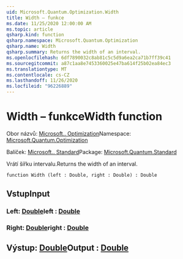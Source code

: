 ```yaml
---
uid: Microsoft.Quantum.Optimization.Width
title: Width – funkce
ms.date: 11/25/2020 12:00:00 AM
ms.topic: article
qsharp.kind: function
qsharp.namespace: Microsoft.Quantum.Optimization
qsharp.name: Width
qsharp.summary: Returns the width of an interval.
ms.openlocfilehash: 6df7890032c8ab81c5c5d9a6ea2ca71b7ff39c41
ms.sourcegitcommit: a87c1aa8e7453360025e47ba614f25b02ea84ec3
ms.translationtype: MT
ms.contentlocale: cs-CZ
ms.lasthandoff: 11/26/2020
ms.locfileid: "96226889"
---
```

# <a name="width-function"></a><span data-ttu-id="d6949-102">Width – funkce</span><span class="sxs-lookup"><span data-stu-id="d6949-102">Width function</span></span>

<span data-ttu-id="d6949-103">Obor názvů: [Microsoft.. Optimization](xref:Microsoft.Quantum.Optimization)</span><span class="sxs-lookup"><span data-stu-id="d6949-103">Namespace: [Microsoft.Quantum.Optimization](xref:Microsoft.Quantum.Optimization)</span></span>

<span data-ttu-id="d6949-104">Balíček: [Microsoft.. Standard](https://nuget.org/packages/Microsoft.Quantum.Standard)</span><span class="sxs-lookup"><span data-stu-id="d6949-104">Package: [Microsoft.Quantum.Standard](https://nuget.org/packages/Microsoft.Quantum.Standard)</span></span>


<span data-ttu-id="d6949-105">Vrátí šířku intervalu.</span><span class="sxs-lookup"><span data-stu-id="d6949-105">Returns the width of an interval.</span></span>

```qsharp
function Width (left : Double, right : Double) : Double
```


## <a name="input"></a><span data-ttu-id="d6949-106">Vstup</span><span class="sxs-lookup"><span data-stu-id="d6949-106">Input</span></span>

### <a name="left--double"></a><span data-ttu-id="d6949-107">Left: [Double](xref:microsoft.quantum.lang-ref.double)</span><span class="sxs-lookup"><span data-stu-id="d6949-107">left : [Double](xref:microsoft.quantum.lang-ref.double)</span></span>




### <a name="right--double"></a><span data-ttu-id="d6949-108">Right: [Double](xref:microsoft.quantum.lang-ref.double)</span><span class="sxs-lookup"><span data-stu-id="d6949-108">right : [Double](xref:microsoft.quantum.lang-ref.double)</span></span>





## <a name="output--double"></a><span data-ttu-id="d6949-109">Výstup: [Double](xref:microsoft.quantum.lang-ref.double)</span><span class="sxs-lookup"><span data-stu-id="d6949-109">Output : [Double](xref:microsoft.quantum.lang-ref.double)</span></span>

